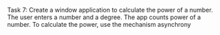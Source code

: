 Task 7:
Create a window application to calculate the power of a number.
The user enters a number and a degree. The app counts
power of a number. To calculate the power, use the mechanism
asynchrony
